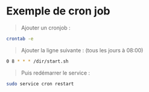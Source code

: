 # Exemple de cron job

> Ajouter un cronjob :

```bash
crontab -e
```

> Ajouter la ligne suivante : (tous les jours à 08:00)

```bash
0 8 * * * /dir/start.sh
```

> Puis redémarrer le service :

```bash
sudo service cron restart
```

